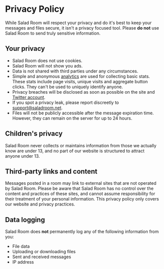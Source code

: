 # Privacy Policy

While Salad Room will respect your privacy and do it's best to keep your messages and files secure, it isn't a privacy focused tool. Please **do not** use Salad Room to send truly sensitive information.

## Your privacy
- Salad Room does not use cookies.
- Salad Room will not show you ads.
- Data is not shared with third parties under any circumstances.
- Simple and anonymous [analytics](https://plausible.io/) are used for collecting basic stats. These stats include page visits, unique visits and aggregate button clicks. They can't be used to uniquely identify anyone.
- Privacy breaches will be disclosed as soon as possible on the site and [Twitter account](https://twitter.com/supersaladroom).
- If you spot a privacy leak, please report discreetly to [support@saladroom.net](mailto:support@saladroom.net).
- Files will not be publicly accessible after the message expiration time. However, they can remain on the server for up to 24 hours.

## Children's privacy
Salad Room never collects or maintains information from those we actually know are under 13, and no part of our website is structured to attract anyone under 13.

## Third-party links and content
Messages posted in a room may link to external sites that are not operated by Salad Room. Please be aware that Salad Room has no control over the content and practices of these sites, and cannot assume responsibility for their treatment of your personal information. This privacy policy only covers our website and privacy practices.

## Data logging
Salad Room does **not** permanently log any of the following information from you:
- File data
- Uploading or downloading files
- Sent and received messages
- IP address
